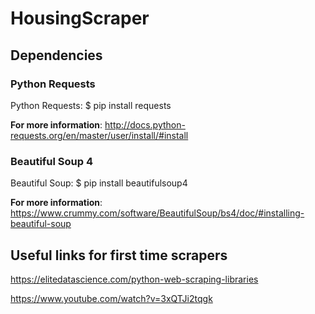 # HousingScraper

## Dependencies

### Python Requests

Python Requests: $ pip install requests

**For more information**: http://docs.python-requests.org/en/master/user/install/#install

### Beautiful Soup 4

Beautiful Soup: $ pip install beautifulsoup4

**For more information**: https://www.crummy.com/software/BeautifulSoup/bs4/doc/#installing-beautiful-soup

## Useful links for first time scrapers

https://elitedatascience.com/python-web-scraping-libraries

https://www.youtube.com/watch?v=3xQTJi2tqgk

